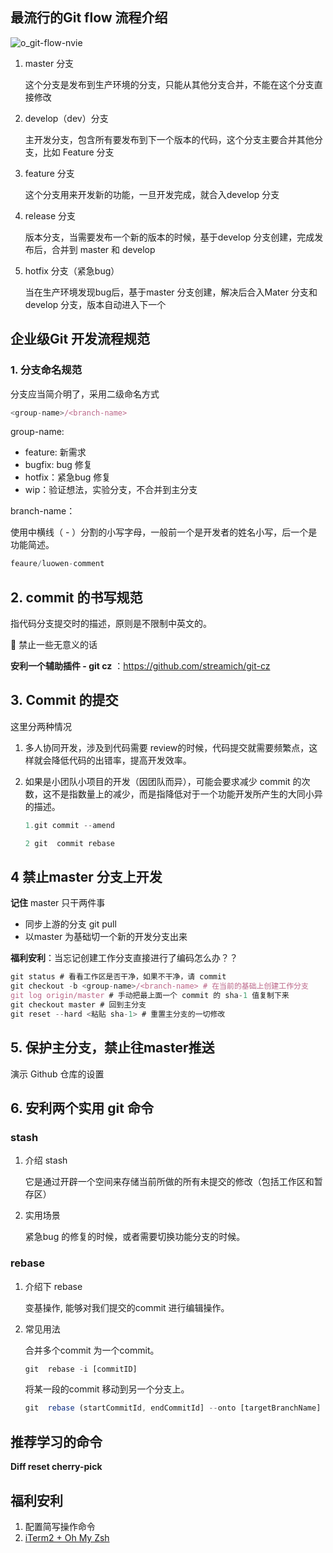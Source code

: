 

## 最流行的Git flow 流程介绍

![o_git-flow-nvie](https://images.cnblogs.com/cnblogs_com/cnblogsfans/771108/o_git-flow-nvie.png)

1. master 分支

   这个分支是发布到生产环境的分支，只能从其他分支合并，不能在这个分支直接修改

2. develop（dev）分支

   主开发分支，包含所有要发布到下一个版本的代码，这个分支主要合并其他分支，比如 Feature 分支

3. feature 分支

   这个分支用来开发新的功能，一旦开发完成，就合入develop 分支

4. release 分支

   版本分支，当需要发布一个新的版本的时候，基于develop 分支创建，完成发布后，合并到 master 和 develop

5. hotfix 分支（紧急bug）

   当在生产环境发现bug后，基于master 分支创建，解决后合入Mater 分支和develop 分支，版本自动进入下一个

## 企业级Git 开发流程规范

### 1. 分支命名规范

分支应当简介明了，采用二级命名方式

```js
<group-name>/<branch-name>
```

group-name:

* feature: 新需求
* bugfix: bug 修复
* hotfix：紧急bug 修复
* wip：验证想法，实验分支，不合并到主分支 

branch-name：

使用中横线（ - ）分割的小写字母，一般前一个是开发者的姓名小写，后一个是功能简述。

```js
feaure/luowen-comment
```



## 2. commit 的书写规范

指代码分支提交时的描述，原则是不限制中英文的。

🚫 禁止一些无意义的话

**安利一个辅助插件 - git cz** ：https://github.com/streamich/git-cz

## 3. Commit 的提交

这里分两种情况

1. 多人协同开发，涉及到代码需要 review的时候，代码提交就需要频繁点，这样就会降低代码的出错率，提高开发效率。

2. 如果是小团队小项目的开发（因团队而异），可能会要求减少 commit 的次数，这不是指数量上的减少，而是指降低对于一个功能开发所产生的大同小异的描述。

   ```js
   1.git commit --amend
   
   2 git  commit rebase 
   ```

   

## 4 禁止master 分支上开发

**记住** master 只干两件事

* 同步上游的分支 git pull
* 以master 为基础切一个新的开发分支出来

**福利安利**：当忘记创建工作分支直接进行了编码怎么办？？

```js
git status # 看看工作区是否干净，如果不干净，请 commit
git checkout -b <group-name>/<branch-name> # 在当前的基础上创建工作分支
git log origin/master # 手动把最上面一个 commit 的 sha-1 值复制下来
git checkout master # 回到主分支
git reset --hard <粘贴 sha-1> # 重置主分支的一切修改
```



##  5. 保护主分支，禁止往master推送

演示 Github 仓库的设置

## 6. 安利两个实用 git 命令

### stash

1. 介绍 stash

   它是通过开辟一个空间来存储当前所做的所有未提交的修改（包括工作区和暂存区）

2. 实用场景

   紧急bug 的修复的时候，或者需要切换功能分支的时候。

### rebase

1. 介绍下 rebase

   变基操作, 能够对我们提交的commit 进行编辑操作。

2. 常见用法

   合并多个commit 为一个commit。

    

   ```js
   git  rebase -i [commitID]
   ```

   将某一段的commit 移动到另一个分支上。

   ```js
   git  rebase (startCommitId, endCommitId] --onto [targetBranchName] 
   ```

## 推荐学习的命令

**Diff   reset  cherry-pick**

## 福利安利

1. 配置简写操作命令
2. [iTerm2 + Oh  My Zsh](https://www.jianshu.com/p/9c3439cc3bdb)